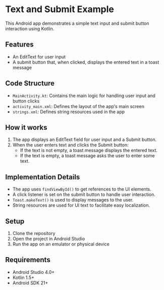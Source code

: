 # Text and Submit Example

This Android app demonstrates a simple text input and submit button interaction using Kotlin.

## Features

- An EditText for user input
- A submit button that, when clicked, displays the entered text in a toast message

## Code Structure

- `MainActivity.kt`: Contains the main logic for handling user input and button clicks
- `activity_main.xml`: Defines the layout of the app's main screen
- `strings.xml`: Defines string resources used in the app

## How it works

1. The app displays an EditText field for user input and a Submit button.
2. When the user enters text and clicks the Submit button:
   - If the text is not empty, a toast message displays the entered text.
   - If the text is empty, a toast message asks the user to enter some text.

## Implementation Details

- The app uses `findViewById()` to get references to the UI elements.
- A click listener is set on the submit button to handle user interaction.
- `Toast.makeText()` is used to display messages to the user.
- String resources are used for UI text to facilitate easy localization.

## Setup

1. Clone the repository
2. Open the project in Android Studio
3. Run the app on an emulator or physical device

## Requirements

- Android Studio 4.0+
- Kotlin 1.5+
- Android SDK 21+

